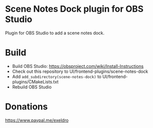 # Scene Notes Dock plugin for OBS Studio

Plugin for OBS Studio to add a scene notes dock.


# Build
- Build OBS Studio: https://obsproject.com/wiki/Install-Instructions
- Check out this repository to UI/frontend-plugins/scene-notes-dock
- Add `add_subdirectory(scene-notes-dock)` to UI/frontend-plugins/CMakeLists.txt
- Rebuild OBS Studio

# Donations
https://www.paypal.me/exeldro
